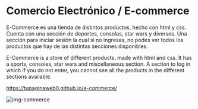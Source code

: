 # Comercio Electrónico / E-commerce

E-Commerce es una tienda de distintos productos, hecho con html y css. Cuenta con una sección de deportes, consolas, star wars y diversos. Una sección para iniciar sesión la cual si no ingresas, no podes ver todos los productos que hay de las distintas secciones disponibles.

E-Commerce is a store of different products, made with html and css. It has a sports, consoles, star wars and miscellaneous section. A section to log in which if you do not enter, you cannot see all the products in the different sections available.

https://tupaginaweb0.github.io/e-commerce/


![img-commerce](https://github.com/tupaginaweb0/e-commerce/assets/147637426/cdb57c0c-8271-40bb-b7f4-be907a23fc97)
